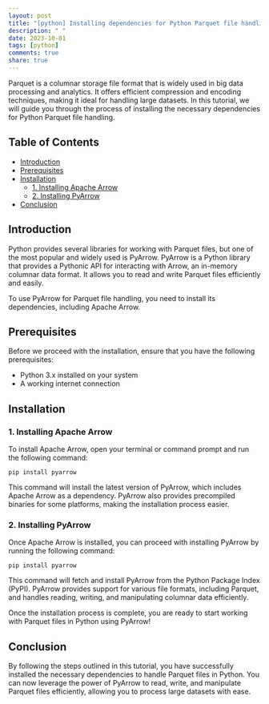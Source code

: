 ```yaml
---
layout: post
title: "[python] Installing dependencies for Python Parquet file handling"
description: " "
date: 2023-10-01
tags: [python]
comments: true
share: true
---
```


Parquet is a columnar storage file format that is widely used in big data processing and analytics. It offers efficient compression and encoding techniques, making it ideal for handling large datasets. In this tutorial, we will guide you through the process of installing the necessary dependencies for Python Parquet file handling.

## Table of Contents

- [Introduction](#introduction)
- [Prerequisites](#prerequisites)
- [Installation](#installation)
  - [1. Installing Apache Arrow](#1-installing-apache-arrow)
  - [2. Installing PyArrow](#2-installing-pyarrow)
- [Conclusion](#conclusion)

## Introduction

Python provides several libraries for working with Parquet files, but one of the most popular and widely used is PyArrow. PyArrow is a Python library that provides a Pythonic API for interacting with Arrow, an in-memory columnar data format. It allows you to read and write Parquet files efficiently and easily.

To use PyArrow for Parquet file handling, you need to install its dependencies, including Apache Arrow.

## Prerequisites

Before we proceed with the installation, ensure that you have the following prerequisites:

- Python 3.x installed on your system
- A working internet connection

## Installation

### 1. Installing Apache Arrow

To install Apache Arrow, open your terminal or command prompt and run the following command:

```shell
pip install pyarrow
```

This command will install the latest version of PyArrow, which includes Apache Arrow as a dependency. PyArrow also provides precompiled binaries for some platforms, making the installation process easier.

### 2. Installing PyArrow

Once Apache Arrow is installed, you can proceed with installing PyArrow by running the following command:

```shell
pip install pyarrow
```

This command will fetch and install PyArrow from the Python Package Index (PyPI). PyArrow provides support for various file formats, including Parquet, and handles reading, writing, and manipulating columnar data efficiently.

Once the installation process is complete, you are ready to start working with Parquet files in Python using PyArrow!

## Conclusion

By following the steps outlined in this tutorial, you have successfully installed the necessary dependencies to handle Parquet files in Python. You can now leverage the power of PyArrow to read, write, and manipulate Parquet files efficiently, allowing you to process large datasets with ease.